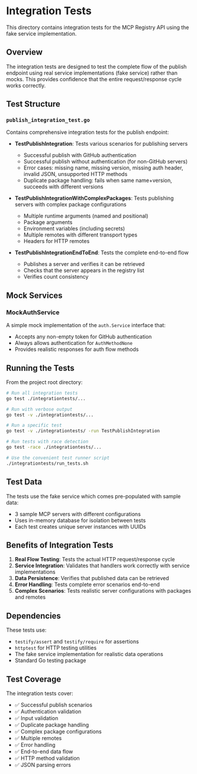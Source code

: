 # Integration Tests

This directory contains integration tests for the MCP Registry API using the fake service implementation.

## Overview

The integration tests are designed to test the complete flow of the publish endpoint using real service implementations (fake service) rather than mocks. This provides confidence that the entire request/response cycle works correctly.

## Test Structure

### `publish_integration_test.go`

Contains comprehensive integration tests for the publish endpoint:

- **TestPublishIntegration**: Tests various scenarios for publishing servers
  - Successful publish with GitHub authentication
  - Successful publish without authentication (for non-GitHub servers)
  - Error cases: missing name, missing version, missing auth header, invalid JSON, unsupported HTTP methods
  - Duplicate package handling: fails when same name+version, succeeds with different versions

- **TestPublishIntegrationWithComplexPackages**: Tests publishing servers with complex package configurations
  - Multiple runtime arguments (named and positional)
  - Package arguments
  - Environment variables (including secrets)
  - Multiple remotes with different transport types
  - Headers for HTTP remotes

- **TestPublishIntegrationEndToEnd**: Tests the complete end-to-end flow
  - Publishes a server and verifies it can be retrieved
  - Checks that the server appears in the registry list
  - Verifies count consistency

## Mock Services

### MockAuthService

A simple mock implementation of the `auth.Service` interface that:
- Accepts any non-empty token for GitHub authentication
- Always allows authentication for `AuthMethodNone`
- Provides realistic responses for auth flow methods

## Running the Tests

From the project root directory:

```bash
# Run all integration tests
go test ./integrationtests/...

# Run with verbose output
go test -v ./integrationtests/...

# Run a specific test
go test -v ./integrationtests/ -run TestPublishIntegration

# Run tests with race detection
go test -race ./integrationtests/...

# Use the convenient test runner script
./integrationtests/run_tests.sh
```

## Test Data

The tests use the fake service which comes pre-populated with sample data:
- 3 sample MCP servers with different configurations
- Uses in-memory database for isolation between tests
- Each test creates unique server instances with UUIDs

## Benefits of Integration Tests

1. **Real Flow Testing**: Tests the actual HTTP request/response cycle
2. **Service Integration**: Validates that handlers work correctly with service implementations
3. **Data Persistence**: Verifies that published data can be retrieved
4. **Error Handling**: Tests complete error scenarios end-to-end
5. **Complex Scenarios**: Tests realistic server configurations with packages and remotes

## Dependencies

These tests use:
- `testify/assert` and `testify/require` for assertions
- `httptest` for HTTP testing utilities
- The fake service implementation for realistic data operations
- Standard Go testing package

## Test Coverage

The integration tests cover:
- ✅ Successful publish scenarios
- ✅ Authentication validation
- ✅ Input validation
- ✅ Duplicate package handling
- ✅ Complex package configurations
- ✅ Multiple remotes
- ✅ Error handling
- ✅ End-to-end data flow
- ✅ HTTP method validation
- ✅ JSON parsing errors
